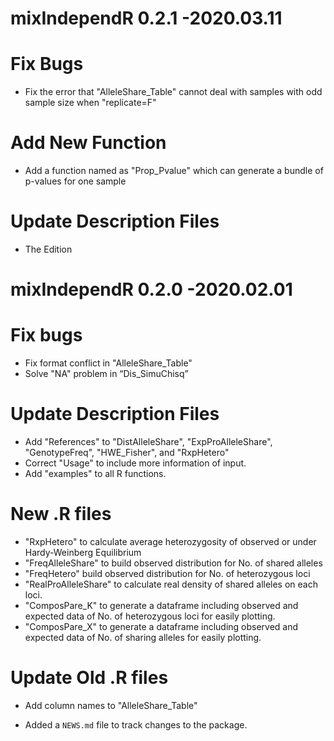 # mixIndependR 0.2.1 -2020.03.11
# Fix Bugs
- Fix the error that "AlleleShare_Table" cannot deal with samples with odd sample size when "replicate=F"
# Add New Function
- Add a function named as "Prop_Pvalue" which can generate a bundle of p-values for one sample
# Update Description Files
- The Edition


# mixIndependR 0.2.0 -2020.02.01
# Fix bugs
- Fix format conflict in "AlleleShare_Table"
- Solve "NA" problem in “Dis_SimuChisq”
# Update Description Files
- Add "References" to "DistAlleleShare", "ExpProAlleleShare", "GenotypeFreq", "HWE_Fisher", and "RxpHetero"
- Correct "Usage" to include more information of input.
- Add "examples" to all R functions.
# New .R files
- "RxpHetero" to calculate average heterozygosity of observed or under Hardy-Weinberg Equilibrium
- "FreqAlleleShare" to build observed distribution for No. of shared alleles
- "FreqHetero" build observed distribution for No. of heterozygous loci
- "RealProAlleleShare" to calculate real density of shared alleles on each loci.
- "ComposPare_K" to generate a dataframe including observed and expected data of No. of heterozygous loci for easily plotting.
- "ComposPare_X" to generate a dataframe including observed and expected data of No. of sharing alleles for easily plotting.
# Update Old .R files
- Add column names to "AlleleShare_Table"


* Added a `NEWS.md` file to track changes to the package.
